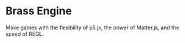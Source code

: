 # Brass Engine
Make games with the flexibility of p5.js, the power of Matter.js, and the speed of REGL.